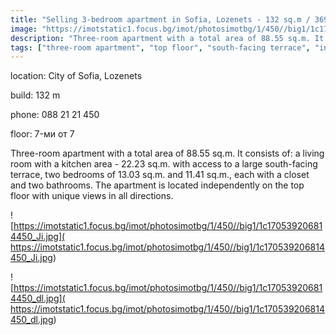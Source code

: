 ```yaml
---
title: "Selling 3-bedroom apartment in Sofia, Lozenets - 132 sq.m / 369,700 EUR :: imot.bg Ad"
image: "https://imotstatic1.focus.bg/imot/photosimotbg/1/450//big1/1c170539206814450_tT.jpg"
description: "Three-room apartment with a total area of 88.55 sq.m. It consists of: a living room with a kitchen area - 22.23 sq.m. with access to a large south-facing terrace, two bedrooms of 13.03 sq.m. and 11.41 sq.m., each with a closet and two bathrooms. The apartment is located independently on the top floor with unique views in all directions."
tags: ["three-room apartment", "top floor", "south-facing terrace", "independent location", "unique views"]
---
```


location: City of Sofia, Lozenets

build: 132 m

phone: 088 21 21 450

floor: 7-ми от 7

Three-room apartment with a total area of 88.55 sq.m. It consists of: a living room with a kitchen area - 22.23 sq.m. with access to a large south-facing terrace, two bedrooms of 13.03 sq.m. and 11.41 sq.m., each with a closet and two bathrooms. The apartment is located independently on the top floor with unique views in all directions.


![https://imotstatic1.focus.bg/imot/photosimotbg/1/450//big1/1c170539206814450_Ji.jpg]( https://imotstatic1.focus.bg/imot/photosimotbg/1/450//big1/1c170539206814450_Ji.jpg)


![https://imotstatic1.focus.bg/imot/photosimotbg/1/450//big1/1c170539206814450_dl.jpg]( https://imotstatic1.focus.bg/imot/photosimotbg/1/450//big1/1c170539206814450_dl.jpg)


